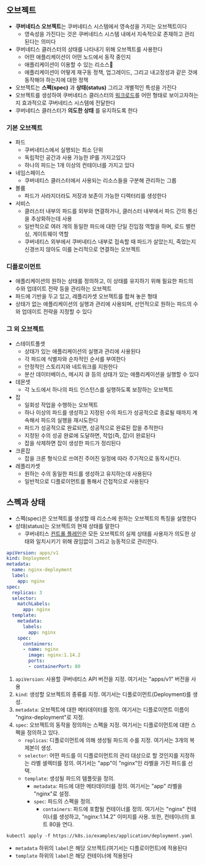 ## 오브젝트
- **쿠버네티스 오브젝트**는 쿠버네티스 시스템에서 영속성을 가지는 오브젝트이다
	- 영속성을 가진다는 것은 쿠버네티스 시스템 내에서 지속적으로 존재하고 관리된다는 의미다
- 쿠버네티스 클러스터의 상태를 나타내기 위해 오브젝트를 사용한다
	- 어떤 애플리케이션이 어떤 노드에서 동작 중인지
	- 애플리케이션이 이용할 수 있는 리소스
	- 애플리케이션이 어떻게 재구동 정책, 업그레이드, 그리고 내고장성과 같은 것에 동작해야 하는지에 대한 정책
- 오브젝트는 **스펙(spec)** 과 **상태(status)** 그리고 개별적인 특성을 가진다
- 오브젝트를 생성하여 쿠버네티스 클러스터의 [워크로드](https://kubernetes.io/ko/docs/concepts/workloads/)를 어떤 형태로 보이고자하는지 효과적으로 쿠버네티스 시스템에 전달한다
- 쿠버네티스 클러스터가 **의도한 상태** 를 유지하도록 한다

### 기본 오브젝트
- 파드
	- 쿠버네티스에서 실행되는 최소 단위
	- 독립적인 공간과 사용 가능한 IP를 가지고있다
	- 하나의  파드는 1개 이상의 컨테이너를 가지고 있다
- 네임스페이스
	- 쿠버네티스 클러스터에서 사용되는 리소스들을 구분해 관리하는 그룹
- 볼륨
	- 파드가 사라지더라도 저장과 보존이 가능한 디렉터리를 생성한다
- 서비스
	- 클러스터 내부의 파드를 외부와 연결하거나, 클러스터 내부에서 파드 간의 통신을 추상화하는데 사용
	- 일반적으로 여러 개의 동일한 파드에 대한 단일 진입점 역할을 하며, 로드 밸런싱, 게이트웨이 역할
	- 쿠버네티스 외부에서 쿠버네티스 내부로 접속할 때 파드가 살았는지, 죽었는지 신경쓰지 않아도 이를 논리적으로 연결하는 오브젝트

### 디플로이먼트
- 애플리케이션의 원하는 상태를 정의하고, 이 상태를 유지하기 위해 필요한 파드의 수와 업데이트 전략 등을 관리하는 오브젝트
- 파드에 기반을 두고 있고, 레플리카셋 오브젝트를 합쳐 놓은 형태
- 상태가 없는 애플리케이션의 실행과 관리에 사용되며, 선언적으로 원하는 파드의 수와 업데이트 전략을 지정할 수 있다

### 그 외 오브젝트
- 스테이트풀셋
	- 상태가 있는 애플리케이션의 실행과 관리에 사용된다
	- 각 파드에 식별자와 순차적인 순서를 부여한다
	- 안정적인 스토리지와 네트워크를 지원한다
	- 분산 데이터베이스, 메시지 큐 등의 상태가 있는 애플리케이션을 실행할 수 있다
- 데몬셋
	- 각 노드에서 하나의 파드 인스턴스를 실행하도록 보장하는 오브젝트
- 잡
	- 일회성 작업을 수행하는 오브젝트
	- 하나 이상의 파드를 생성하고 지정된 수의 파드가 성공적으로 종료될 때까지 계속해서 파드의 실행을 재시도한다
	- 파드가 성공적으로 완료되면, 성공적으로 완료된 잡을 추적한다
	- 지정된 수의 성공 완료에 도달하면, 작업(즉, 잡)이 완료된다
	- 잡을 삭제하면 잡이 생성한 파드가 정리된다
- 크론잡
	- 잡을 크론 형식으로 쓰여진 주어진 일정에 따라 주기적으로 동작시킨다.
- 레플리카셋
	- 원하는 수의 동일한 파드를 생성하고 유지하는데 사용된다
	- 일반적으로 디플로이먼트를 통해서 간접적으로 사용된다

## 스펙과 상태
- 스펙(spec)은 오브젝트를 생성할 때 리소스에 원하는 오브젝트의 특징을 설명한다
- 상태(status)는 오브젝트의 현재 상태를 말한다
	- 쿠버네티스 [컨트롤 플레인](https://kubernetes.io/ko/docs/reference/glossary/?all=true#term-control-plane)은 모든 오브젝트의 실제 상태를 사용자가 의도한 상태와 일치시키기 위해 끊임없이 그리고 능동적으로 관리한다.

```yaml
apiVersion: apps/v1
kind: Deployment
metadata:
  name: nginx-deployment
  label:
    app: nginx
spec:
  replicas: 3
  selector:
    matchLabels:
      app: nginx
  template:
    metadata:
      labels:
        app: nginx
    spec:
      containers:
      - name: nginx
        image: nginx:1.14.2
        ports:
        - containerPort: 80
```

1.  `apiVersion`: 사용할 쿠버네티스 API 버전을 지정. 여기서는 "apps/v1" 버전을 사용
2.  `kind`: 생성할 오브젝트의 종류를 지정. 여기서는 디플로이먼트(Deployment)를 생성.
3.  `metadata`: 오브젝트에 대한 메타데이터를 정의. 여기서는 디플로이먼트 이름이 "nginx-deployment"로 지정.
4.  `spec`: 오브젝트의 동작을 정의하는 스펙을 지정. 여기서는 디플로이먼트에 대한 스펙을 정의하고 있다.
    -   `replicas`: 디플로이먼트에 의해 생성될 파드의 수를 지정\. 여기서는 3개의 복제본이 생성.
    -   `selector`: 어떤 파드를 이 디플로이먼트의 관리 대상으로 할 것인지를 지정하는 라벨 셀렉터를 정의. 여기서는 "app"이 "nginx"인 라벨을 가진 파드를 선택.
    -   `template`: 생성될 파드의 템플릿을 정의.
        -   `metadata`: 파드에 대한 메타데이터를 정의. 여기서는 "app" 라벨을 "nginx"로 설정.
        -   `spec`: 파드의 스펙을 정의.
            -   `containers`: 파드에 포함될 컨테이너를 정의. 여기서는 "nginx" 컨테이너를 생성하고, "nginx:1.14.2" 이미지를 사용. 또한, 컨테이너의 포트 80을 연다.

```command
kubectl apply -f https://k8s.io/examples/application/deployment.yaml
```

- `metadata` 하위의 `label`은 해당 오브젝트(여기서는 디플로이먼트)에 적용된다
- `template` 하위의 `label`은 해당 컨테이너에 적용된다